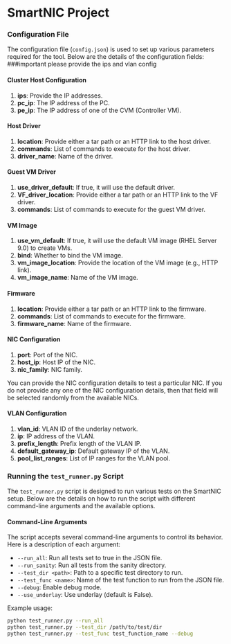 # SmartNIC Project




### Configuration File
The configuration file (`config.json`) is used to set up various parameters required for the tool. Below are the details of the configuration fields:
###important
please provide the ips and vlan config
#### Cluster Host Configuration
1. **ips**: Provide the IP addresses.
2. **pc_ip**: The IP address of the PC.
3. **pe_ip**: The IP address of one of the CVM (Controller VM).

#### Host Driver
1. **location**: Provide either a tar path or an HTTP link to the host driver.
2. **commands**: List of commands to execute for the host driver.
3. **driver_name**: Name of the driver.

#### Guest VM Driver
1. **use_driver_default**: If true, it will use the default driver.
2. **VF_driver_location**: Provide either a tar path or an HTTP link to the VF driver.
3. **commands**: List of commands to execute for the guest VM driver.

#### VM Image
1. **use_vm_default**: If true, it will use the default VM image (RHEL Server 9.0) to create VMs.
2. **bind**: Whether to bind the VM image.
3. **vm_image_location**: Provide the location of the VM image (e.g., HTTP link).
4. **vm_image_name**: Name of the VM image.

#### Firmware
1. **location**: Provide either a tar path or an HTTP link to the firmware.
2. **commands**: List of commands to execute for the firmware.
3. **firmware_name**: Name of the firmware.

#### NIC Configuration
1. **port**: Port of the NIC.
2. **host_ip**: Host IP of the NIC.
3. **nic_family**: NIC family.

You can provide the NIC configuration details to test a particular NIC. If you do not provide any one of the NIC configuration details, then that field will be selected randomly from the available NICs.

#### VLAN Configuration
1. **vlan_id**: VLAN ID of the underlay network.
2. **ip**: IP address of the VLAN.
3. **prefix_length**: Prefix length of the VLAN IP.
4. **default_gateway_ip**: Default gateway IP of the VLAN.
5. **pool_list_ranges**: List of IP ranges for the VLAN pool.

### Running the `test_runner.py` Script
The `test_runner.py` script is designed to run various tests on the SmartNIC setup. Below are the details on how to run the script with different command-line arguments and the available options.

#### Command-Line Arguments
The script accepts several command-line arguments to control its behavior. Here is a description of each argument:

- `--run_all`: Run all tests set to true in the JSON file.
- `--run_sanity`: Run all tests from the sanity directory.
- `--test_dir <path>`: Path to a specific test directory to run.
- `--test_func <name>`: Name of the test function to run from the JSON file.
- `--debug`: Enable debug mode.
- `--use_underlay`: Use underlay (default is False).

Example usage:
```sh
python test_runner.py --run_all
python test_runner.py --test_dir /path/to/test/dir
python test_runner.py --test_func test_function_name --debug
```




